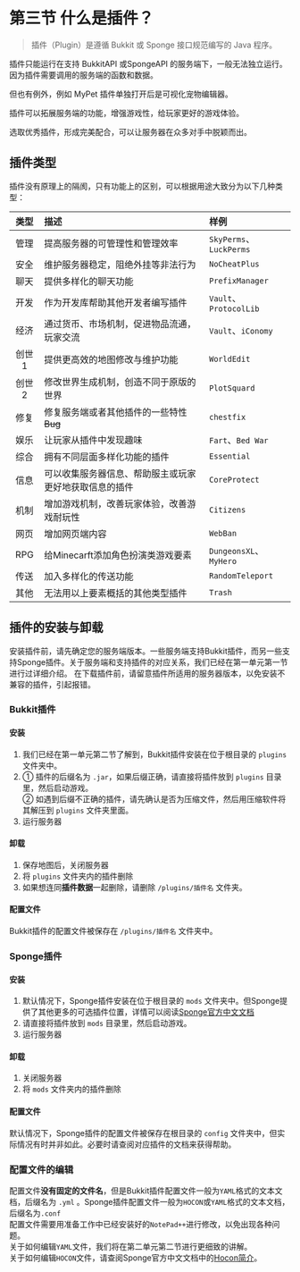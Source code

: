 # 第三节 什么是插件？
> 插件（Plugin）是遵循 Bukkit 或 Sponge 接口规范编写的 Java 程序。

插件只能运行在支持 BukkitAPI 或SpongeAPI 的服务端下，一般无法独立运行。因为插件需要调用的服务端的函数和数据。

但也有例外，例如 MyPet 插件单独打开后是可视化宠物编辑器。

插件可以拓展服务端的功能，增强游戏性，给玩家更好的游戏体验。

选取优秀插件，形成完美配合，可以让服务器在众多对手中脱颖而出。

## 插件类型

插件没有原理上的隔阂，只有功能上的区别，可以根据用途大致分为以下几种类型：
  
|类型|描述|样例|
|:---:|:---|:---|
|管理|提高服务器的可管理性和管理效率|`SkyPerms`、`LuckPerms`|
|安全|维护服务器稳定，阻绝外挂等非法行为|`NoCheatPlus`|
|聊天|提供多样化的聊天功能|`PrefixManager`|
|开发|作为开发库帮助其他开发者编写插件|`Vault`、`ProtocolLib`|
|经济|通过货币、市场机制，促进物品流通，玩家交流|`Vault`、`iConomy`|
|创世1|提供更高效的地图修改与维护功能|`WorldEdit`|
|创世2|修改世界生成机制，创造不同于原版的世界|`PlotSquard`|
|修复|修复服务端或者其他插件的一些特性~~Bug~~|`chestfix`|
|娱乐|让玩家从插件中发现趣味|`Fart`、`Bed War`|
|综合|拥有不同层面多样化功能的插件|`Essential`|
|信息|可以收集服务器信息、帮助服主或玩家更好地获取信息的插件|`CoreProtect`|
|机制|增加游戏机制，改善玩家体验，改善游戏耐玩性|`Citizens`|
|网页|增加网页端内容|`WebBan`|
|RPG|给Minecarft添加角色扮演类游戏要素|`DungeonsXL`、`MyHero`|
|传送|加入多样化的传送功能|`RandomTeleport`|
|其他|无法用以上要素概括的其他类型插件|`Trash`|

## 插件的安装与卸载
安装插件前，请先确定您的服务端版本。一些服务端支持Bukkit插件，而另一些支持Sponge插件。关于服务端和支持插件的对应关系，我们已经在第一单元第一节进行过详细介绍。
在下载插件前，请留意插件所适用的服务器版本，以免安装不兼容的插件，引起报错。

### Bukkit插件
#### 安装
1. 我们已经在第一单元第二节了解到，Bukkit插件安装在位于根目录的 `plugins` 文件夹中。  
2. ① 插件的后缀名为 `.jar`，如果后缀正确，请直接将插件放到 `plugins` 目录里，然后启动游戏。  
② 如遇到后缀不正确的插件，请先确认是否为压缩文件，然后用压缩软件将其解压到 `plugins` 文件夹里面。
4. 运行服务器

#### 卸载
1. 保存地图后，关闭服务器
2. 将 `plugins` 文件夹内的插件删除
3. 如果想连同**插件数据**一起删除，请删除 `/plugins/插件名` 文件夹。

#### 配置文件
Bukkit插件的配置文件被保存在 `/plugins/插件名` 文件夹中。  

### Sponge插件  
#### 安装
1. 默认情况下，Sponge插件安装在位于根目录的 `mods` 文件夹中。但Sponge提供了其他更多的可选插件位置，详情可以阅读[Sponge官方中文文档](https://docs.spongepowered.org/stable/zh-CN)  
2. 请直接将插件放到 `mods` 目录里，然后启动游戏。  
4. 运行服务器

#### 卸载
1. 关闭服务器
2. 将 `mods` 文件夹内的插件删除

#### 配置文件
默认情况下，Sponge插件的配置文件被保存在根目录的 `config` 文件夹中，但实际情况有时并非如此。必要时请查阅对应插件的文档来获得帮助。

### 配置文件的编辑
配置文件**没有固定的文件名**，但是Bukkit插件配置文件一般为`YAML`格式的文本文档，后缀名为 `.yml` 。Sponge插件配置文件一般为`HOCON`或`YAML`格式的文本文档，后缀名为`.conf`  
配置文件需要用准备工作中已经安装好的`NotePad++`进行修改，以免出现各种问题。  
关于如何编辑`YAML`文件，我们将在第二单元第二节进行更细致的讲解。  
关于如何编辑`HOCON`文件，请查阅Sponge官方中文文档中的[Hocon简介](https://docs.spongepowered.org/stable/zh-CN/server/getting-started/configuration/hocon.html)。
